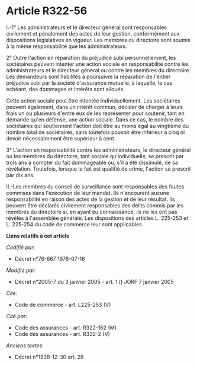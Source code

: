 # Article R322-56

I.-1° Les administrateurs et le directeur général sont responsables civilement et pénalement des actes de leur gestion,
conformément aux dispositions législatives en vigueur. Les membres du directoire sont soumis à la même responsabilité que les
administrateurs.

2° Outre l'action en réparation du préjudice subi personnellement, les sociétaires peuvent intenter une action sociale en
responsabilité contre les administrateurs et le directeur général ou contre les membres du directoire. Les demandeurs sont
habilités à poursuivre la réparation de l'entier préjudice subi par la société d'assurance mutuelle, à laquelle, le cas
échéant, des dommages et intérêts sont alloués.

Cette action sociale peut être intentée individuellement. Les sociétaires peuvent également, dans un intérêt commun, décider
de charger à leurs frais un ou plusieurs d'entre eux de les représenter pour soutenir, tant en demande qu'en défense, une
action sociale. Dans ce cas, le nombre des sociétaires qui soutiennent l'action doit être au moins égal au vingtième du
nombre total de sociétaires, sans toutefois pouvoir être inférieur à cinq ni devoir nécessairement être supérieur à cent.

3° L'action en responsabilité contre les administrateurs, le directeur général ou les membres du directoire, tant sociale
qu'individuelle, se prescrit par trois ans à compter du fait dommageable ou, s'il a été dissimulé, de sa révélation.
Toutefois, lorsque le fait est qualifié de crime, l'action se prescrit par dix ans.

II.-Les membres du conseil de surveillance sont responsables des fautes commises dans l'exécution de leur mandat. Ils
n'encourent aucune responsabilité en raison des actes de la gestion et de leur résultat. Ils peuvent être déclarés civilement
responsables des délits commis par les membres du directoire si, en ayant eu connaissance, ils ne les ont pas révélés à
l'assemblée générale. Les dispositions des articles L. 225-253 et L. 225-254 du code de commerce leur sont applicables.

**Liens relatifs à cet article**

_Codifié par_:

  - Décret n°76-667 1976-07-16

_Modifié par_:

  - Décret n°2005-7 du 3 janvier 2005 - art. 1 () JORF 7 janvier 2005

_Cite_:

  - Code de commerce - art. L225-253 (V)

_Cité par_:

  - Code des assurances - art. R322-162 (M)
  - Code des assurances - art. R332-2 (V)

_Anciens textes_:

  - Décret n°1938-12-30 art. 26
